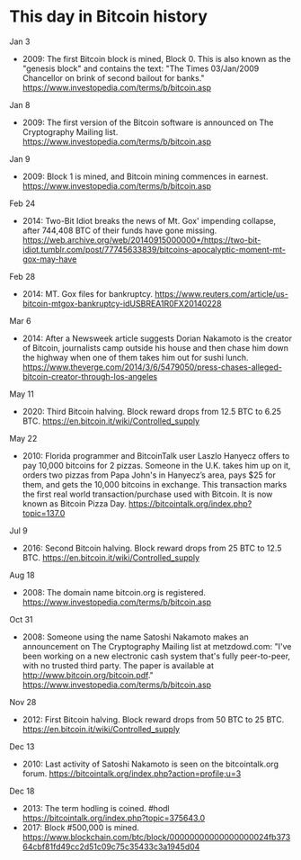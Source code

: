 # This day in Bitcoin history

Jan 3
- 2009: The first Bitcoin block is mined, Block 0. This is also known as the "genesis block" and contains the text: "The Times 03/Jan/2009 Chancellor on brink of second bailout for banks." https://www.investopedia.com/terms/b/bitcoin.asp

Jan 8
- 2009: The first version of the Bitcoin software is announced on The Cryptography Mailing list. https://www.investopedia.com/terms/b/bitcoin.asp

Jan 9
- 2009: Block 1 is mined, and Bitcoin mining commences in earnest. https://www.investopedia.com/terms/b/bitcoin.asp

Feb 24
- 2014: Two-Bit Idiot breaks the news of Mt. Gox' impending collapse, after 744,408 BTC of their funds have gone missing. https://web.archive.org/web/20140915000000*/https://two-bit-idiot.tumblr.com/post/77745633839/bitcoins-apocalyptic-moment-mt-gox-may-have

Feb 28
- 2014: MT. Gox files for bankruptcy. https://www.reuters.com/article/us-bitcoin-mtgox-bankruptcy-idUSBREA1R0FX20140228

Mar 6
- 2014: After a Newsweek article suggests Dorian Nakamoto is the creator of Bitcoin, journalists camp outside his house and then chase him down the highway when one of them takes him out for sushi lunch. https://www.theverge.com/2014/3/6/5479050/press-chases-alleged-bitcoin-creator-through-los-angeles

May 11
- 2020: Third Bitcoin halving. Block reward drops from 12.5 BTC to 6.25 BTC. https://en.bitcoin.it/wiki/Controlled_supply

May 22
- 2010: Florida programmer and BitcoinTalk user Laszlo Hanyecz offers to pay 10,000 bitcoins for 2 pizzas. Someone in the U.K. takes him up on it, orders two pizzas from Papa John's in Hanyecz’s area, pays $25 for them, and gets the 10,000 bitcoins in exchange. This transaction marks the first real world transaction/purchase used with Bitcoin. It is now known as Bitcoin Pizza Day. https://bitcointalk.org/index.php?topic=137.0

Jul 9
- 2016: Second Bitcoin halving. Block reward drops from 25 BTC to 12.5 BTC. https://en.bitcoin.it/wiki/Controlled_supply

Aug 18
- 2008: The domain name bitcoin.org is registered. https://www.investopedia.com/terms/b/bitcoin.asp

Oct 31
- 2008: Someone using the name Satoshi Nakamoto makes an announcement on The Cryptography Mailing list at metzdowd.com: "I've been working on a new electronic cash system that's fully peer-to-peer, with no trusted third party. The paper is available at http://www.bitcoin.org/bitcoin.pdf." https://www.investopedia.com/terms/b/bitcoin.asp

Nov 28
- 2012: First Bitcoin halving. Block reward drops from 50 BTC to 25 BTC. https://en.bitcoin.it/wiki/Controlled_supply

Dec 13
- 2010: Last activity of Satoshi Nakamoto is seen on the bitcointalk.org forum. https://bitcointalk.org/index.php?action=profile;u=3

Dec 18
- 2013: The term hodling is coined. #hodl https://bitcointalk.org/index.php?topic=375643.0
- 2017: Block #500,000 is mined. https://www.blockchain.com/btc/block/00000000000000000024fb37364cbf81fd49cc2d51c09c75c35433c3a1945d04
